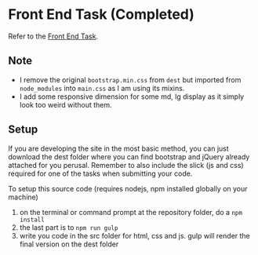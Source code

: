 # Front End Task (Completed)

Refer to the [Front End Task](https://github.com/kenhua-l/simple-front-end-task).

## Note

- I remove the original `bootstrap.min.css` from `dest` but imported from `node_modules` into `main.css` as I am using its mixins.
- I add some responsive dimension for some md, lg display as it simply look too weird without them.

## Setup

If you are developing the site in the most basic method, you can just download the dest folder where you can find bootstrap and jQuery already attached for you perusal. Remember to also include the slick (js and css) required for one of the tasks when submitting your code.

To setup this source code (requires nodejs, npm installed globally on your machine)

1. on the terminal or command prompt at the repository folder, do a `npm install`
2. the last part is to `npm run gulp`
3. write you code in the src folder for html, css and js. gulp will render the final version on the dest folder
